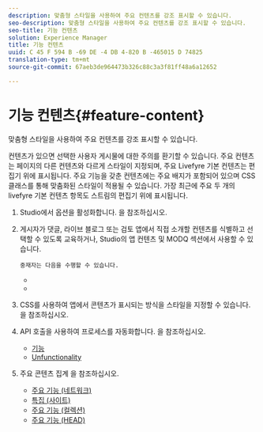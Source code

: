 ```yaml
---
description: 맞춤형 스타일을 사용하여 주요 컨텐츠를 강조 표시할 수 있습니다.
seo-description: 맞춤형 스타일을 사용하여 주요 컨텐츠를 강조 표시할 수 있습니다.
seo-title: 기능 컨텐츠
solution: Experience Manager
title: 기능 컨텐츠
uuid: C 45 F 594 B -69 DE -4 DB 4-820 B -465015 D 74825
translation-type: tm+mt
source-git-commit: 67aeb3de964473b326c88c3a3f81ff48a6a12652

---
```



# 기능 컨텐츠{#feature-content}

맞춤형 스타일을 사용하여 주요 컨텐츠를 강조 표시할 수 있습니다.

컨텐츠가 있으면 선택한 사용자 게시물에 대한 주의를 환기할 수 있습니다. 주요 컨텐츠는 페이지의 다른 컨텐츠와 다르게 스타일이 지정되며, 주요 Livefyre 기본 컨텐츠는 편집기 위에 표시됩니다. 주요 기능을 갖춘 컨텐츠에는 주요 배지가 포함되어 있으며 CSS 클래스를 통해 맞춤화된 스타일이 적용될 수 있습니다. 가장 최근에 주요 두 개의 livefyre 기본 컨텐츠 항목도 스트림의 편집기 위에 표시됩니다.

1. Studio에서 옵션을 활성화합니다. [](../c-app-customizations/t-enable-featuring-content-in-studio.md#t_enable_featuring_content_in_studio)을 참조하십시오.
1. 게시자가 댓글, 라이브 블로그 또는 검토 앱에서 직접 소개할 컨텐츠를 식별하고 선택할 수 있도록 교육하거나, Studio의 앱 컨텐츠 및 MODQ 섹션에서 사용할 수 있습니다.

       중재자는 다음을 수행할 수 있습니다.
   
   * [](../c-app-customizations/t-select-content-to-feature-from-studio.md#select_content_to_feature_from_studio)
   * [](../c-app-customizations/t-select-content-to-feature.md#t_select_content_to_feature)

1. CSS를 사용하여 앱에서 콘텐츠가 표시되는 방식을 스타일을 지정할 수 있습니다. [](../c-app-customizations/c-use-css-to-style-featured-content.md#c_use_css_to_style_featured_content)을 참조하십시오.
1. API 호출을 사용하여 프로세스를 자동화합니다. [](../c-app-customizations/c-feature-apis.md#c_feature_apis)을 참조하십시오.

   * [기능](#c_feature_apis/section_jpw_nqw_xz)
   * [Unfunctionality](#c_feature_apis/section_knh_mqw_xz)

1. 주요 콘텐츠 집계 [](../c-app-customizations/c-aggregated-featured-content-using-the-featured-apis.md#c_aggregated_featured_content_using_the_featured_apis)을 참조하십시오.

   * [주요 기능 (네트워크)](#c_aggregated_featured_content_using_the_featured_apis/section_cgm_1nw_xz)
   * [특집 (사이트)](#c_aggregated_featured_content_using_the_featured_apis/section_lq5_ymw_xz)
   * [주요 기능 (컬렉션)](#c_aggregated_featured_content_using_the_featured_apis/section_kgc_xmw_xz)
   * [주요 기능 (HEAD)](#c_aggregated_featured_content_using_the_featured_apis/section_n4b_lmw_xz)

